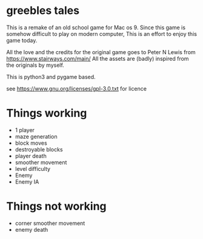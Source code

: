 
# greebles tales #

This is a remake of an old school game for Mac os 9.
Since this game is somehow difficult to play on modern computer,
This is an effort to enjoy this game today.

All the love and the credits for the original game goes to Peter N Lewis from https://www.stairways.com/main/
All the assets are (badly) inspired from the originals by myself.

This is python3 and pygame based.

see https://www.gnu.org/licenses/gpl-3.0.txt for licence

# Things working #
- 1 player
- maze generation
- block moves
- destroyable blocks
- player death
- smoother movement
- level difficulty
- Enemy
- Enemy IA

# Things not working #
- corner smoother movement
- enemy death
